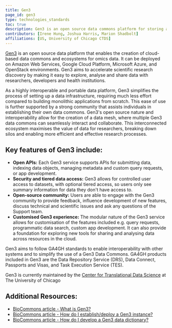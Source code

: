 ```yaml
---
title: Gen3
page_id: gen3
type: technologies_standards
toc: true
description: Gen3 is an open source data commons platform for storing and sharing omics data.
contributors: [Irene Hung, Joshua Harris, Marion Shadbolt]
affiliations: [US, University of Chicago CTDS]
---
```


[Gen3](https://gen3.org/) is an open source data platform that enables the creation of cloud-based data commons and ecosystems for omics data. It can be deployed on Amazon Web Services, Google Cloud Platform, Microsoft Azure, and OpenStack environments. Gen3 aims to accelerate scientific research discovery by making it easy to explore, analyse and share data with researchers, developers and health institutions. 

As a highly interoperable and portable data platform, Gen3 simplifies the process of setting up a data infrastructure, requiring much less effort compared to building monolithic applications from scratch. This ease of use is further supported by a strong community that assists individuals in establishing their own data commons. Gen3's open source nature and interoperability allow for the creation of a data mesh, where multiple Gen3 data commons can seamlessly interact and collaborate. This interconnected ecosystem maximises the value of data for researchers, breaking down silos and enabling more efficient and effective research processes.

## Key features of Gen3 include:

- **Open APIs:** Each Gen3 service supports APIs for submitting data, indexing data objects, managing metadata and custom query requests, or app development.
- **Security and tiered data access:** Gen3 allows for controlled user access to datasets, with optional tiered access, so users only see summary information for data they don't have access to.
- **Open-source community:** Users are able to engage with the Gen3 community to provide feedback, influence development of new features, discuss technical and scientific issues and ask any questions of the Support team.
- **Customised Gen3 experience:** The modular nature of the Gen3 service allows for customisation of the features included e.g. query requests, programmatic data search, custom app development. It can also provide a foundation for exploring new tools for sharing and analysing data across resources in the cloud.

Gen3 aims to follow GA4GH standards to enable interoperability with other systems and to simplify the use of a Gen3 Data Commons. GA4GH products included in Gen3 are the Data Repository Service (DRS), Data Connect, Passports and Visas, and Task Execution Service (TES).

Gen3 is currently maintained by the [Center for Translational Data Science](https://ctds.uchicago.edu/) at The University of Chicago

## Additional Resources:
- [BioCommons article - What is Gen3?](https://support.biocommons.org.au/support/solutions/articles/6000251032-what-is-gen3-)
- [BioCommons article - How do I establish/deploy a Gen3 instance?](https://support.biocommons.org.au/support/solutions/articles/6000251034-how-do-i-establish-deploy-a-gen3-instance-)
- [BioCommons article - How do I develop a Gen3 data dictionary?](https://support.biocommons.org.au/support/solutions/articles/6000253021-how-do-i-develop-a-gen3-data-dictionary-)
